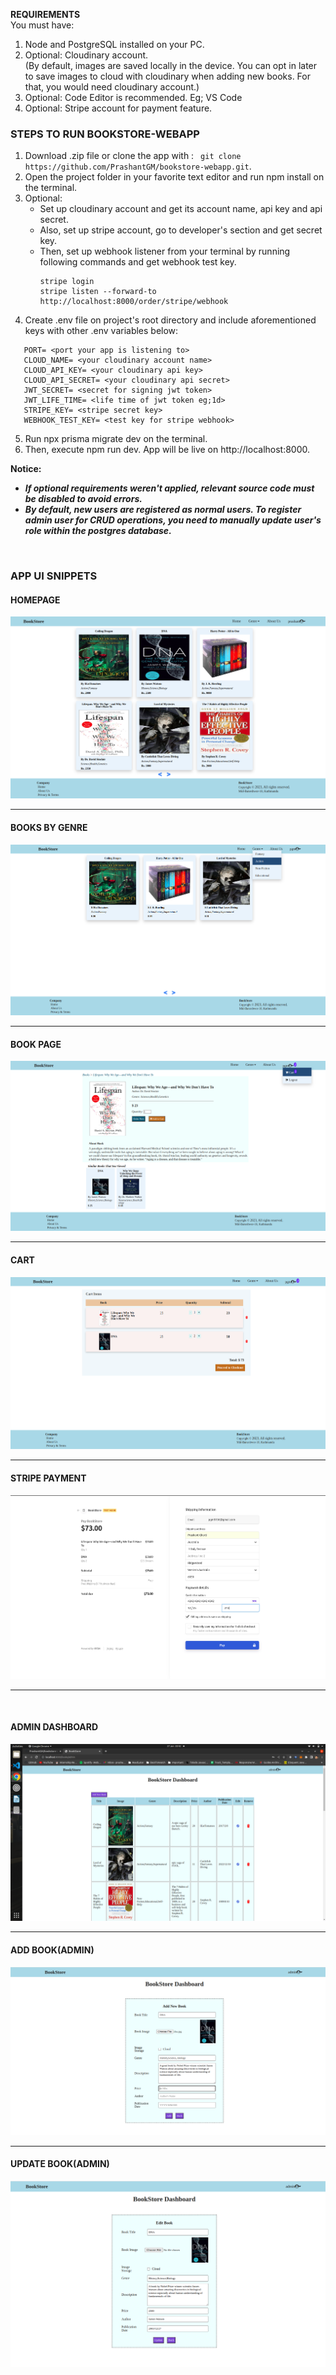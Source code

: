 **REQUIREMENTS**  
 You must have:

1. Node and PostgreSQL installed on your PC.
2. Optional: Cloudinary account.  
   (By default, images are saved locally in the device. You can opt in later to save images to cloud with cloudinary when adding new books. For that, you would need cloudinary account.)
3. Optional: Code Editor is recommended. Eg; VS Code
4. Optional: Stripe account for payment feature.

### STEPS TO RUN BOOKSTORE-WEBAPP

1. Download .zip file or clone the app with :&ensp; `git clone https://github.com/PrashantGM/bookstore-webapp.git`.
2. Open the project folder in your favorite text editor and run npm install on the terminal.
3. Optional:
   - Set up cloudinary account and get its account name, api key and api secret.
   - Also, set up stripe account, go to developer's section and get secret key.
   - Then, set up webhook listener from your terminal by running following commands and get webhook test key.<br>
     ```console
     stripe login
     stripe listen --forward-to http://localhost:8000/order/stripe/webhook
     ```
4. Create .env file on project's root directory and include aforementioned keys with other .env variables below:

```
   PORT= <port your app is listening to>
   CLOUD_NAME= <your cloudinary account name>
   CLOUD_API_KEY= <your cloudinary api key>
   CLOUD_API_SECRET= <your cloudinary api secret>
   JWT_SECRET= <secret for signing jwt token>
   JWT_LIFE_TIME= <life time of jwt token eg;1d>
   STRIPE_KEY= <stripe secret key>
   WEBHOOK_TEST_KEY= <test key for stripe webhook>
```

5. Run npx prisma migrate dev on the terminal.
6. Then, execute npm run dev.
   App will be live on http://localhost:8000.

**Notice:**

- **_If optional requirements weren't applied, relevant source code must be disabled to avoid errors._**
- **_By default, new users are registered as normal users. To register admin user for CRUD operations, you need to manually update user's role within the postgres database._**

<br>

### APP UI SNIPPETS

#### HOMEPAGE

![homepage](/views/imgs/ui/mainpage-demo.png?raw=true)

---

#### BOOKS BY GENRE

![books-by-genre](/views/imgs/ui/books-by-genre-demo.png?raw=true)

---

#### BOOK PAGE

![book-page](/views/imgs/ui/book-demo.png?raw=true)

---

#### CART

![cart](/views/imgs/ui/cart-demo.png?raw=true)

---

#### STRIPE PAYMENT

![stripe](/views/imgs/ui/stripe-payment-demo.png?raw=true)

---

<br>

#### ADMIN DASHBOARD

![admin](/views/imgs/ui/admin-demo.png?raw=true)

---

#### ADD BOOK(ADMIN)

![add](/views/imgs/ui/add-book-demo.png?raw=true)

---

#### UPDATE BOOK(ADMIN)

![update](/views/imgs/ui/edit-book-demo.png?raw=true)